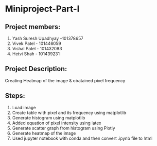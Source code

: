 # Miniproject-Part-I

## Project members:
1. Yash Suresh Upadhyay -101378657
2. Vivek Patel - 101446059
3. Vishal Patel - 101432083
4. Hetvi Shah - 101439231

## Project Description:
Creating Heatmap of the image & obatained pixel frequency

## Steps:
1. Load image
2. Create table with pixel and its frequency using matplotlib
3. Generate histogram using matplotlib
4. Added equation of pixel intensity using latex
5. Generate scatter graph from histogram using Plotly
6. Generate heatmap of the image
7. Used jupyter notebook with conda and then convert .ipynb file to html
